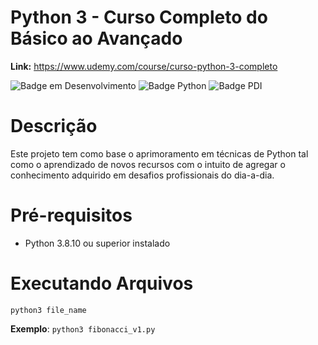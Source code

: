 # Python 3 - Curso Completo do Básico ao Avançado
<b>Link:</b> https://www.udemy.com/course/curso-python-3-completo 

![Badge em Desenvolvimento](http://img.shields.io/static/v1?label=STATUS&message=EM%20DESENVOLVIMENTO&color=GREEN&style=for-the-badge)
![Badge Python](http://img.shields.io/static/v1?label=PYTHON&message=V.3.8.10&color=blue&style=for-the-badge)
![Badge PDI](http://img.shields.io/static/v1?label=PDI&message=LOGCOMEX&color=purple&style=for-the-badge)

<h1> Descrição </h1>

Este projeto tem como base o aprimoramento em técnicas de Python tal como o aprendizado de novos
recursos com o intuito de agregar o conhecimento adquirido em desafios profissionais do dia-a-dia.

<h1> Pré-requisitos </h1>

* Python 3.8.10 ou superior instalado

<h1> Executando Arquivos </h1>

```python3 file_name```

<b>Exemplo</b>:
```python3 fibonacci_v1.py```